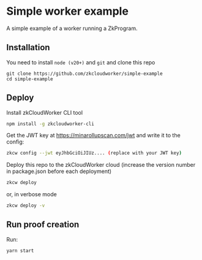 # Simple worker example

A simple example of a worker running a ZkProgram.

## Installation

You need to install `node (v20+)` and `git` and clone this repo

```
git clone https://github.com/zkcloudworker/simple-example
cd simple-example
```

## Deploy

Install zkCloudWorker CLI tool

```sh
npm install -g zkcloudworker-cli
```

Get the JWT key at https://minarollupscan.com/jwt and write it to the config:

```sh
zkcw config --jwt eyJhbGciOiJIUz.... (replace with your JWT key)
```

Deploy this repo to the zkCloudWorker cloud (increase the version number in package.json before each deployment)

```sh
zkcw deploy
```

or, in verbose mode

```sh
zkcw deploy -v
```

## Run proof creation

Run:

```sh
yarn start
```
